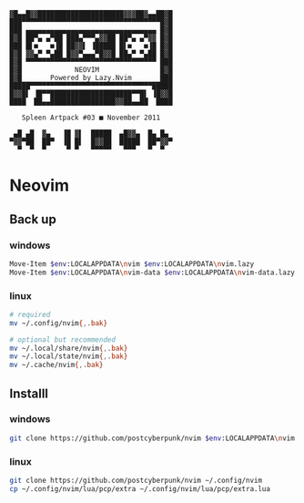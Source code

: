 ```
▓█▄▄█▓▓█████████████████████▓▓▓██▓▄▄██▓█
███▀▀▀▀▀▀▀▀▀▀▀▀▀▀▀▀▀▀▀▀▀▀▀▀▀▀▀▀▀▀▀▀▀▀█▓█
███ ▄▄▄▄▄▄▄▄▄▄▄▄▄▄▄▄▄▄▄▄▄▄▄▄▄▄▄▄▄▄▄▄ █▓█
█▓█ ██▀▄ ▄▀██ ███▄▀▀▀▄▓▓██ ██▀▄ ▄▀▓▓ █▓█
███ █▌■   ■▐█ ██▓▓▌ ▐█████ █▌■   ■▐█ █▓█
█▓█ ▓▓▄▀ ▀▄██ █▓▓▀▄▄▄▀█▓▓█ ██▄▀ ▀▄██ █▓█
█▓█ ▀▀▀▀▀▀▀▀▀▀▀▀▀▀▀▀▀▀▀▀▀▀▀▀▀▀▀▀▀▀▀▀ ███
█▓█             NEOVIM               █▓█
█▓█       Powered by Lazy.Nvim       ███
█████▀▀▀▀▀▀▀▀▀▀▀▀▀▀▀▀▀▀▀▀▀▀▀▀▀▀▀▀▀▀█████
█▓▓█▌ ▐█▀▀████████████████████▀▀█▌ ▐█▓▓█
████  ██▄▄████████████████▓▓██▄▄██  ████

   Spleen Artpack #03 ■ November 2011

 ▄█ ▄█  ▓▄   ▐█ ▓▌  █████  ▄█▓▓▄  █▄ █▄
▀▓▓▀██  ██▀  ▐█ █▌  █▓▓██  █████  ██▀▓▓▀
  ▀  ▀  ▀     ▀ ▀   ▀▀▀▀▀   ▀▀▀   ▀  ▀
```

# Neovim

## Back up

### windows

```sh
Move-Item $env:LOCALAPPDATA\nvim $env:LOCALAPPDATA\nvim.lazy
Move-Item $env:LOCALAPPDATA\nvim-data $env:LOCALAPPDATA\nvim-data.lazy
```

### linux

```sh
# required
mv ~/.config/nvim{,.bak}

# optional but recommended
mv ~/.local/share/nvim{,.bak}
mv ~/.local/state/nvim{,.bak}
mv ~/.cache/nvim{,.bak}
```

## Installl

### windows

```sh
git clone https://github.com/postcyberpunk/nvim $env:LOCALAPPDATA\nvim
```

### linux

```sh
git clone https://github.com/postcyberpunk/nvim ~/.config/nvim
cp ~/.config/nvim/lua/pcp/extra ~/.config/nvim/lua/pcp/extra.lua
```

<!-- TODO: use .git/info/exclude/ for extra.lua at somepoint -->
